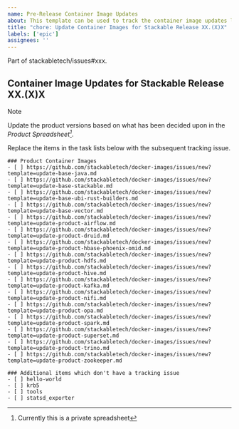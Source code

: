 ```yaml
---
name: Pre-Release Container Image Updates
about: This template can be used to track the container image updates leading up to the next Stackable release
title: "chore: Update Container Images for Stackable Release XX.(X)X"
labels: ['epic']
assignees: ''
---
```


<!--
    DO NOT REMOVE THIS COMMENT. It is intended for people who might copy/paste from the previous release issue.
    This was created by an issue template: https://github.com/stackabletech/issues/issues/new/choose.
-->

<!-- Update this with the parent tracking issue for the release -->
Part of stackabletech/issues#xxx.

## Container Image Updates for Stackable Release XX.(X)X

> [!NOTE]
> Update the product versions based on what has been decided upon in the _Product Spreadsheet[^1]_.

[^1]: Currently this is a private spreadsheet

Replace the items in the task lists below with the subsequent tracking issue.

<!--
    Find templates for bases/products:

    find .github/ISSUE_TEMPLATE/update-*.md -printf "%f\n" \
    | sort \
    | xargs -I {} echo "- [ ] https://github.com/stackabletech/docker-images/issues/new?template={}"
-->

<!-- todo: consider removing the ubi*-rust-builder from the release process. -->
```[tasklist]
### Product Container Images
- [ ] https://github.com/stackabletech/docker-images/issues/new?template=update-base-java.md
- [ ] https://github.com/stackabletech/docker-images/issues/new?template=update-base-stackable.md
- [ ] https://github.com/stackabletech/docker-images/issues/new?template=update-base-ubi-rust-builders.md
- [ ] https://github.com/stackabletech/docker-images/issues/new?template=update-base-vector.md
- [ ] https://github.com/stackabletech/docker-images/issues/new?template=update-product-airflow.md
- [ ] https://github.com/stackabletech/docker-images/issues/new?template=update-product-druid.md
- [ ] https://github.com/stackabletech/docker-images/issues/new?template=update-product-hbase-phoenix-omid.md
- [ ] https://github.com/stackabletech/docker-images/issues/new?template=update-product-hdfs.md
- [ ] https://github.com/stackabletech/docker-images/issues/new?template=update-product-hive.md
- [ ] https://github.com/stackabletech/docker-images/issues/new?template=update-product-kafka.md
- [ ] https://github.com/stackabletech/docker-images/issues/new?template=update-product-nifi.md
- [ ] https://github.com/stackabletech/docker-images/issues/new?template=update-product-opa.md
- [ ] https://github.com/stackabletech/docker-images/issues/new?template=update-product-spark.md
- [ ] https://github.com/stackabletech/docker-images/issues/new?template=update-product-superset.md
- [ ] https://github.com/stackabletech/docker-images/issues/new?template=update-product-trino.md
- [ ] https://github.com/stackabletech/docker-images/issues/new?template=update-product-zookeeper.md
```

```[tasklist]
### Additional items which don't have a tracking issue
- [ ] hello-world
- [ ] krb5
- [ ] tools
- [ ] statsd_exporter
```
